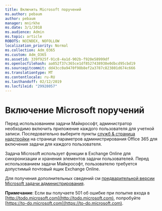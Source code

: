 ```yaml
---
title: Включить Microsoft поручений
ms.author: pebaum
author: pebaum
manager: mnirkhe
ms.date: 3/1/2018
ms.audience: Admin
ms.topic: article
ROBOTS: NOINDEX, NOFOLLOW
localization_priority: Normal
ms.collection: Adm_O365
ms.custom: Adm_O365
ms.assetid: 339f925f-91c8-4a1d-902b-f920e58999df
ms.openlocfilehash: aa852f37c365ce1df8527438938e0dbcd95cbd19
ms.sourcegitcommit: dd43cc0a9470f98b8ef2a3787c823801d674c666
ms.translationtype: MT
ms.contentlocale: ru-RU
ms.lasthandoff: 02/12/2019
ms.locfileid: "29928057"
---
```

# <a name="how-to-enable-microsoft-to-do"></a>Включение Microsoft поручений

Перед использованием задачи Майкрософт, администратор необходимо включить приложение каждого пользователя для учетной записи. Последовательно выберите пункты [служб &amp; страница надстройки](https://portal.office.com/adminportal/home#/Settings/ServicesAndAddIns) на странице параметров администрирования Office 365 для включения задачи для каждого пользователя. 
  
Задача Microsoft использует функции в Exchange Online для синхронизации и хранения элементов задачи пользователей. Перед использованием задачи Майкрософт, пользователю требуется допустимый почтовый ящик Exchange Online.
  
Для получения дополнительных сведений см [предварительной версии Microsoft задачи администрирования](https://support.office.com/article/490c1a8c-2333-4952-8125-841afadb9620.aspx).
  
 **Примечание**: Если вы получаете 501 об ошибке при попытке входа в [http://todo.microsoft.com](http://todo.microsoft.com), попробуйте [https://to-do.microsoft.com](https://to-do.microsoft.com).
  

